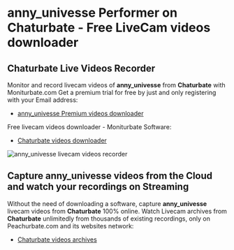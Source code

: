 # anny_univesse Performer on Chaturbate - Free LiveCam videos downloader

## Chaturbate Live Videos Recorder

Monitor and record livecam videos of **anny_univesse** from **Chaturbate** with Moniturbate.com
Get a premium trial for free by just and only registering with your Email address:
* [anny_univesse Premium videos downloader](https://moniturbate.com/request-demo-licence-key.html)

Free livecam videos downloader - Moniturbate Software:
* [Chaturbate videos downloader](https://moniturbate.com/moniturbate-download-software.html)

![anny_univesse livecam videos recorder](https://peachurnet.com/templates/moniturbate-software.png)


## Capture anny_univesse videos from the Cloud and watch your recordings on Streaming

Without the need of downloading a software, capture **anny_univesse** livecam videos from **Chaturbate** 100% online.
Watch Livecam archives from **Chaturbate** unlimitedly from thousands of existing recordings, only on Peachurbate.com and its websites network:
* [Chaturbate videos archives](https://peachurnet.com/)
